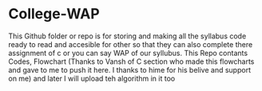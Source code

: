 # College-WAP
This Github folder or repo is for storing and making all the syllabus code ready to read and accesible for other so that they can also complete there assignment of c or you can say WAP of our syllubus.
This Repo contants Codes, Flowchart (Thanks to Vansh of C section who made this flowcharts and gave to me to push it here. I thanks to hime for his belive and support on me) and later I will upload teh algorithm in it too
